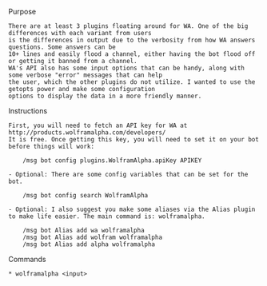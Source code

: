 Purpose

    There are at least 3 plugins floating around for WA. One of the big differences with each variant from users
    is the differences in output due to the verbosity from how WA answers questions. Some answers can be
    10+ lines and easily flood a channel, either having the bot flood off or getting it banned from a channel.
    WA's API also has some input options that can be handy, along with some verbose "error" messages that can help
    the user, which the other plugins do not utilize. I wanted to use the getopts power and make some configuration
    options to display the data in a more friendly manner.

Instructions

    First, you will need to fetch an API key for WA at http://products.wolframalpha.com/developers/
    It is free. Once getting this key, you will need to set it on your bot before things will work:

        /msg bot config plugins.WolframAlpha.apiKey APIKEY
    
    - Optional: There are some config variables that can be set for the bot. 
        
        /msg bot config search WolframAlpha        
    
    - Optional: I also suggest you make some aliases via the Alias plugin to make life easier. The main command is: wolframalpha.
    
        /msg bot Alias add wa wolframalpha
        /msg bot Alias add wolfram wolframalpha
        /msg bot Alias add alpha wolframalpha
 
Commands

    * wolframalpha <input>
